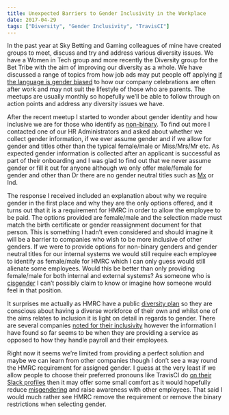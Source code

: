 ```yaml
---
title: Unexpected Barriers to Gender Inclusivity in the Workplace
date: 2017-04-29
tags: ["Diversity", "Gender Inclusivity", "TravisCI"]
---
```


In the past year at Sky Betting and Gaming colleagues of mine have created groups to meet, discuss and try and address various diversity issues. 
We have a Women in Tech group and more recently the Diversity group for the Bet Tribe with the aim of improving our diversity as a whole. 
We have discussed a range of topics from how job ads may put people off applying 
[if the language is gender biased](https://www.forbes.com/sites/hbsworkingknowledge/2016/12/14/how-to-take-gender-bias-out-of-your-job-ads/#8d684a91024c) 
to how our company celebrations are often after work and may not suit the lifestyle of those who are parents. The meetups are 
usually monthly so hopefully we’ll be able to follow through on action points and address any diversity issues we have.

After the recent meetup I started to wonder about gender identity and how inclusive we are for those who identify as 
[non-binary](http://www.tht.org.uk/sexual-health/Sex,-reproduction-and-gender/Trans-women/Nonbinary). To find out more I 
contacted one of our HR Administrators and asked about whether we collect gender information, if we ever assume gender and 
if we allow for gender and titles other than the typical female/male or Miss/Mrs/Mr etc. As expected gender information is 
collected after an applicant is successful as part of their onboarding and I was glad to find out that we never assume gender 
or fill it out for anyone although we only offer male/female for gender and other than Dr there are no gender neutral titles 
such as [Mx](https://en.oxforddictionaries.com/definition/mx) or Ind.

The response I received included an explanation about why we require gender in the first place and why they are the only options 
offered, and it turns out that it is a requirement for HMRC in order to allow the employee to be paid. The options provided are 
female/male and the selection made must match the birth certificate or gender reassignment document for that person. This is something 
I hadn’t even considered and should imagine it will be a barrier to companies who wish to be more inclusive of other genders. If we 
were to provide options for non-binary genders and gender neutral titles for our internal systems we would still require each employee 
to identify as female/male for HMRC which I can only guess would still alienate some employees. Would this be better than only providing 
female/male for both internal and external systems? As someone who is [cisgender](https://en.oxforddictionaries.com/definition/cisgender) 
I can’t possibly claim to know or imagine how someone would feel in that position.

It surprises me actually as HMRC have a public [diversity plan](https://www.gov.uk/government/publications/hmrc-diversity-and-inclusion-strategy-2016-to-2020/hmrc-diversity-and-inclusion-strategy-2016-to-2020) 
so they are conscious about having a diverse workforce of their own and whilst one of the aims relates to inclusion it is light on 
detail in regards to gender. There are several companies [noted for their inclusivity](http://fortune.com/2015/06/29/gender-fluid-binary-companies/) 
however the information I have found so far seems to be when they are providing a service as opposed to how they handle payroll and their employees.

Right now it seems we’re limited from providing a perfect solution and maybe we can learn from other companies though I don’t see a 
way round the HMRC requirement for assigned gender. I guess at the very least if we allow people to choose their preferred pronouns 
like TravisCI do [on their Slack profiles](https://youtu.be/5ABos9UTfJU?t=1537) then it may offer some small comfort as it would hopefully 
reduce [misgendering](http://projectinclude.org/nonbinary_people#glossary) and raise awareness with other employees. That said 
I would much rather see HMRC remove the requirement or remove the binary restrictions when selecting gender.